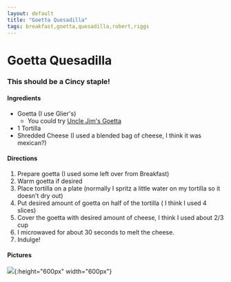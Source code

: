 ```yaml
---
layout: default
title: "Goetta Quesadilla"
tags: breakfast,goetta,quesadilla,robert,riggs
---
```

# Goetta Quesadilla

### This should be a Cincy staple!

#### Ingredients
- Goetta (I use Glier's)
  - You could try [Uncle Jim's Goetta]({{site.github.url}}/Breakfast/UncleJimsGoetta/index.html)
- 1 Tortilla
- Shredded Cheese (I used a blended bag of cheese, I think it was mexican?)

#### Directions
1. Prepare goetta (I used some left over from Breakfast)
2. Warm goetta if desired
3. Place tortilla on a plate (normally I spritz a little water on my tortilla so it doesn't dry out)
4. Put desired amount of goetta on half of the tortilla ( I think I used 4 slices)
5. Cover the goetta with desired amount of cheese, I think I used about 2/3 cup
6. I microwaved for about 30 seconds to melt the cheese.
7. Indulge!

#### Pictures
![]({{site.github.url}}/Breakfast/Images/GoettaQuesadilla.png){:height="600px" width="600px"}
